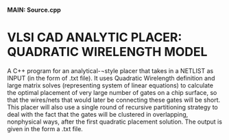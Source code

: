 **MAIN: Source.cpp**

# VLSI CAD ANALYTIC PLACER: QUADRATIC WIRELENGTH MODEL
A C++ program for an analytical-¬style placer that takes in a NETLIST as INPUT (in the form of .txt file). It uses Quadratic Wirelength definition and large matrix solves (representing system of linear equations) to calculate the optimal placement of very large number of gates on a chip surface, so that the wires/nets that would later be connecting these gates will be short. This placer will also use a single round of recursive partitioning strategy to deal with the fact that the gates will be clustered in overlapping, nonphysical ways, after the first quadratic placement solution. The output is given in the form a .txt file.
